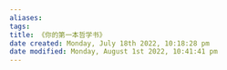 ```yaml
---
aliases: 
tags: 
title: 《你的第一本哲学书》
date created: Monday, July 18th 2022, 10:18:28 pm
date modified: Monday, August 1st 2022, 10:41:41 pm
---
```

